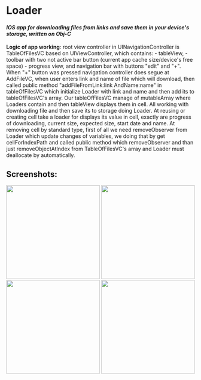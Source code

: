 # Loader

#### *IOS app for downloading files from links and save them in your device's storage, written on Obj-C*

**Logic of app working**: root view controller in UINavigationController is TableOfFilesVC based on UIViewController, which contains: - tableView, - toolbar with two not active bar button (current app cache size/device's free space) - progress view, and navigation bar with buttons "edit" and "+". When "+" button was pressed navigation controller does segue at AddFileVC, when user enters link and name of file which will download, then called public method "addFileFromLink:link AndName:name" in tableOfFilesVC which initialize Loader with link and name and then add its to tableOfFilesVC's array. Our tableOfFilesVC manage of mutableArray where Loaders contain and then tableView displays them in cell.
All working with downloading file and then save its to storage doing Loader. 
At reusing or creating cell take a loader for displays its value in cell, exactly are progress of downloading, current size, expected size, start date and name. At removing cell by standard type, first of all we need removeObserver from Loader which update changes of variables, we doing that by get cellForIndexPath and called public method which removeObserver and than just removeObjectAtIndex from TableOfFilesVC's array and Loader must deallocate by automatically. 

## Screenshots:
<p align="center">
<img src="https://pp.vk.me/c836420/v836420107/da15/czbKWWwVIok.jpg" width="250">
<img src="https://pp.vk.me/c836420/v836420107/da0c/B2b2wHD-RJc.jpg" width="250"> <br />   
<img src="https://pp.vk.me/c836420/v836420107/d9fa/OeeJ3pDckFA.jpg" width="250"> 
<img src="https://pp.vk.me/c836420/v836420107/d9f1/J43Auj3PtCs.jpg" width="250"> 
</p>
